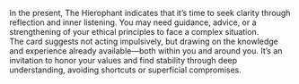 In the present, The Hierophant indicates that it’s time to seek clarity through reflection and inner listening. You may need guidance, advice, or a strengthening of your ethical principles to face a complex situation.  
The card suggests not acting impulsively, but drawing on the knowledge and experience already available—both within you and around you. It’s an invitation to honor your values and find stability through deep understanding, avoiding shortcuts or superficial compromises.
